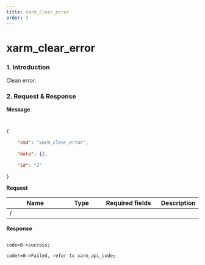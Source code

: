 ```yaml
---
title: xarm_clear_error
order: 3
---
```

# xarm\_clear\_error



### 1. Introduction


Clean error.

### 2. Request & Response



**Message**

```json


{

    "cmd": "xarm_clear_error",
    
    "data": {},
    
    "id": "2"

}

```



**Request**

<table data-full-width="true"><thead><tr><th width="142">Name</th><th width="79">Type</th><th width="144">Required fields</th><th>Description</th></tr></thead><tbody><tr><td>/</td><td></td><td></td><td></td></tr></tbody></table>


**Response**

```

code=0->success;

code!=0->Failed, refer to xarm_api_code;

```




